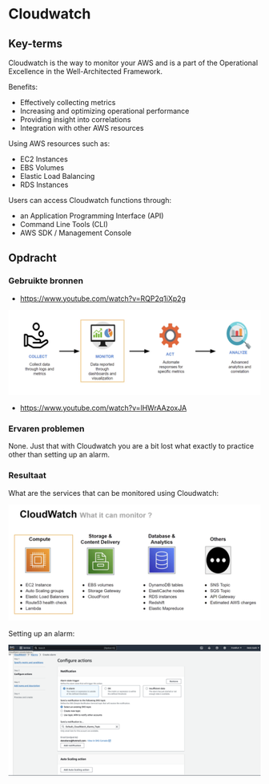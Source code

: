 # Cloudwatch

## Key-terms

Cloudwatch is the way to monitor your AWS and is a part of the Operational Excellence in the Well-Architected Framework. 

Benefits:
- Effectively collecting metrics
- Increasing and optimizing operational performance
- Providing insight into correlations
- Integration with other AWS resources

Using AWS resources such as:

- EC2 Instances
- EBS Volumes
- Elastic Load Balancing 
- RDS Instances

Users can access Cloudwatch functions through:
- an Application Programming Interface (API)
- Command Line Tools (CLI)
- AWS SDK / Management Console


## Opdracht
### Gebruikte bronnen

- https://www.youtube.com/watch?v=RQP2q1iXp2g

![Alt text](06_includes/Cloudwatch.png)

- https://www.youtube.com/watch?v=lHWrAAzoxJA


### Ervaren problemen
None. Just that with Cloudwatch you are a bit lost what exactly to practice other than setting up an alarm.

### Resultaat

What are the services that can be monitored using Cloudwatch:

![Alt text](<06_includes/Cloudwatch monitoring.png>)


Setting up an alarm:

![Alt text](<06_includes/Cloudwatch alarm.png>)